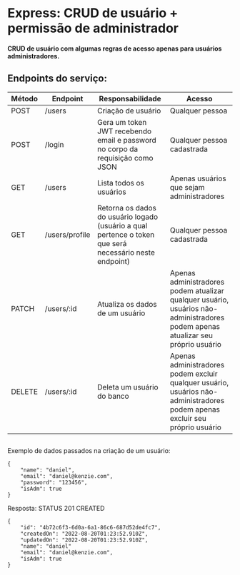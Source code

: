 # Express: CRUD de usuário + permissão de administrador

#### CRUD de usuário com algumas regras de acesso apenas para usuários administradores.

## Endpoints do serviço:
|Método	|Endpoint	|Responsabilidade|Acesso|
| --- | --- |--- |--- |
|POST	|/users	|Criação de usuário|Qualquer pessoa|
|POST	|/login |Gera um token JWT recebendo email e password no corpo da requisição como JSON|Qualquer pessoa cadastrada|
|GET	|/users	|Lista todos os usuários|Apenas usuários que sejam administradores|
|GET	|/users/profile	|Retorna os dados do usuário logado (usuário a qual pertence o token que será necessário neste endpoint)|Qualquer pessoa cadastrada|
|PATCH	|/users/:id	|Atualiza os dados de um usuário|Apenas administradores podem atualizar qualquer usuário, usuários não-administradores podem apenas atualizar seu próprio usuário|
|DELETE	|/users/:id	|Deleta um usuário do banco|Apenas administradores podem excluir qualquer usuário, usuários não-administradores podem apenas excluir seu próprio usuário|

##
Exemplo de dados passados na criação de um usuário:
```
{
    "name": "daniel",
    "email": "daniel@kenzie.com",
    "password": "123456",
    "isAdm": true
}
```
Resposta: STATUS 201 CREATED
```
{
    "id": "4b72c6f3-6d0a-6a1-86c6-687d52de4fc7",
    "createdOn": "2022-08-20T01:23:52.910Z",
    "updatedOn": "2022-08-20T01:23:52.910Z",
    "name": "daniel"
    "email": "daniel@kenzie.com",
    "isAdm": true
}
```







                                                                                                      
                                                                                                                                               
